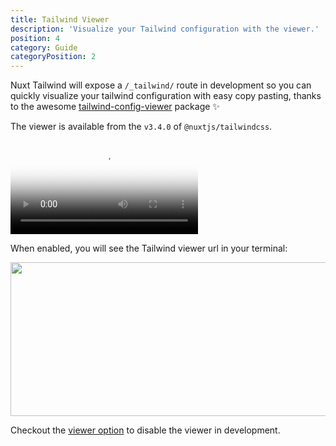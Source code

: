 ```yaml
---
title: Tailwind Viewer
description: 'Visualize your Tailwind configuration with the viewer.'
position: 4
category: Guide
categoryPosition: 2
---
```


Nuxt Tailwind will expose a `/_tailwind/` route in development so you can quickly visualize your tailwind configuration with easy copy pasting, thanks to the awesome [tailwind-config-viewer](https://github.com/rogden/tailwind-config-viewer) package ✨

The viewer is available from the `v3.4.0` of `@nuxtjs/tailwindcss`.

<video poster="https://res.cloudinary.com/nuxt/video/upload/v1608225750/nuxt-tailwind-viewer_ktowjm.jpg" loop playsinline controls>
  <source src="https://res.cloudinary.com/nuxt/video/upload/q_auto/v1608225750/nuxt-tailwind-viewer_ktowjm.webm" type="video/webm" />
  <source src="https://res.cloudinary.com/nuxt/video/upload/q_auto/v1608225750/nuxt-tailwind-viewer_ktowjm.mp4" type="video/mp4" />
  <source src="https://res.cloudinary.com/nuxt/video/upload/q_auto/v1608225750/nuxt-tailwind-viewer_ktowjm.ogv" type="video/ogg" />
</video>

When enabled, you will see the Tailwind viewer url in your terminal:

<img src="/tailwind-viewer.png" width="530" height="246" style="margin: 0;" />

Checkout the [viewer option](/options#viewer) to disable the viewer in development.

